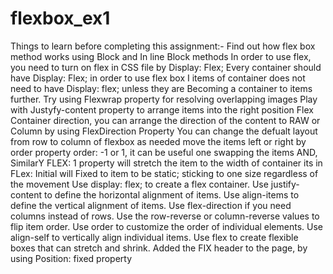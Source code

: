 # flexbox_ex1
Things to learn before completing this assignment:-
Find out how flex box method works using Block and In line Block methods 
In order to use flex, you need to turn on flex in CSS file by Display: Flex;
Every container should have Display: Flex; in order to use flex box
I items of container does not need to have Display: flex; unless they are Becoming a container to items further.
Try using Flexwrap property for resolving overlapping images 
Play with Justyfy-content property to arrange items into the right position
Flex Container direction, you can arrange the direction of the content to RAW or Column by using FlexDirection Property 
You can change the defualt layout from row to column of flexbox as needed
move the items left or right by order property order: -1 or 1, it can be useful one swapping the items
AND, SimilarY FLEX: 1 property will stretch the item to the width of container its in
FLex: Initial will Fixed to item to be static; sticking to one size regardless of the movement
Use display: flex; to create a flex container.
Use justify-content to define the horizontal alignment of items.
Use align-items to define the vertical alignment of items.
Use flex-direction if you need columns instead of rows.
Use the row-reverse or column-reverse values to flip item order.
Use order to customize the order of individual elements.
Use align-self to vertically align individual items.
Use flex to create flexible boxes that can stretch and shrink.
Added the FIX header to the page, by using Position: fixed property 
